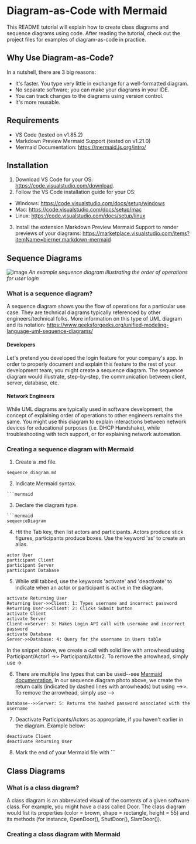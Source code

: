 # Diagram-as-Code with Mermaid
This README tutorial will explain how to create class diagrams and sequence diagrams using code. After reading the tutorial, check out the project files for examples of diagram-as-code in practice.

## Why Use Diagram-as-Code?
In a nutshell, there are 3 big reasons:
* It's faster. You type very little in exchange for a well-formatted diagram.
* No separate software; you can make your diagrams in your IDE.
* You can track changes to the diagrams using version control. 
* It's more reusable.

## Requirements 
* VS Code (tested on v1.85.2)
* Markdown Preview Mermaid Support (tested on v1.21.0)
* Mermaid Documentation: https://mermaid.js.org/intro/

## Installation
1. Download VS Code for your OS: https://code.visualstudio.com/download.
2. Follow the VS Code installation guide for your OS:<br>
  * Windows: https://code.visualstudio.com/docs/setup/windows
  * Mac: https://code.visualstudio.com/docs/setup/mac
  * Linux: https://code.visualstudio.com/docs/setup/linux
3. Install the extension Markdown Preview Mermaid Support to render previews of your diagrams: https://marketplace.visualstudio.com/items?itemName=bierner.markdown-mermaid

## Sequence Diagrams
![image](https://github.com/erdietri/DiagramAsCode_Mermaid/assets/37638931/78d9af84-94df-4876-b42e-861377b643e3)
<i>An example sequence diagram illustrating the order of operations for user login</i>
### What is a sequence diagram?
A sequence diagram shows you the flow of operations for a particular use case. They are technical diagrams typically referenced by other engineers/technical folks. More information on this type of UML diagram and its notation: https://www.geeksforgeeks.org/unified-modeling-language-uml-sequence-diagrams/ 
#### Developers
Let's pretend you developed the login feature for your company's app. In order to properly document and explain this feature to the rest of your development team, you might create a sequence diagram. The sequence diagram would illustrate, step-by-step, the communication between client, server, database, etc. 
#### Network Engineers 
While UML diagrams are typically used in software development, the concept of explaining order of operations to other engineers remains the same. You might use this diagram to explain interactions between network devices for educational purposes (i.e. DHCP Handshake), while troubleshooting with tech support, or for explaining network automation.
### Creating a sequence diagram with Mermaid
1. Create a .md file.
```
sequence_diagram.md
```
2. Indicate Mermaid syntax.
```
```mermaid
```
3. Declare the diagram type.
```
```mermaid
sequenceDiagram
```
4. Hit the Tab key, then list actors and participants. Actors produce stick figures, participants produce boxes. Use the keyword 'as' to create an alias.
```
actor User
participant Client
participant Server
participant Database
```
5. While still tabbed, use the keywords 'activate' and 'deactivate' to indicate when an actor or participant is active in the diagram.
```
activate Returning User
Returning User->>Client: 1: Types username and incorrect password
Returning User->>Client: 2: Clicks Submit button
activate Client
activate Server
Client->>Server: 3: Makes Login API call with username and incorrect password
activate Database
Server->>Database: 4: Query for the username in Users table
```
In the snippet above, we create a call with solid line with arrowhead using Participant/Actor1 ->> Participant/Actor2. To remove the arrowhead, simply use ->

6. There are multiple line types that can be used--see <a href=https://mermaid.js.org/intro/> Mermaid documentation.</a> In our sequence diagram photo above, we create the return calls (indicated by dashed lines with arrowheads) but using -->>. To remove the arrowhead, simply use -->
```
Database-->>Server: 5: Returns the hashed password associated with the username
```

7. Deactivate Participants/Actors as appropriate, if you haven't earlier in the diagram. Example below: 
```
deactivate Client
deactivate Returning User
```
8. Mark the end of your Mermaid file with ```

## Class Diagrams
### What is a class diagram?
A class diagram is an abbreviated visual of the contents of a given software class. For example, you might have a class called Door. The class diagram would list its properties (color = brown, shape = rectangle, height = 55) and its methods (for instance, OpenDoor(), ShutDoor(), SlamDoor()). 
### Creating a class diagram with Mermaid
